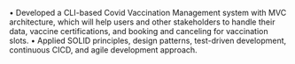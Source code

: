 • Developed a CLI-based Covid Vaccination Management system with MVC architecture, which will help users and other stakeholders to handle their data, vaccine certifications, and booking and canceling for vaccination slots.
• Applied SOLID principles, design patterns, test-driven development, continuous CICD, and agile development approach.
